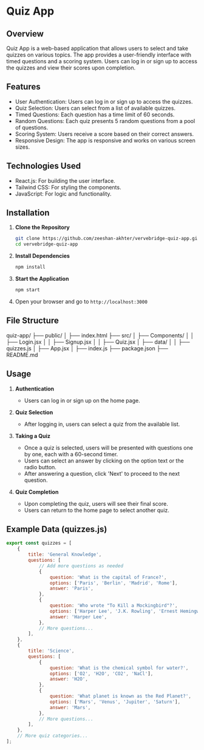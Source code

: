 # Quiz App

## Overview

Quiz App is a web-based application that allows users to select and take quizzes on various topics. The app provides a user-friendly interface with timed questions and a scoring system. Users can log in or sign up to access the quizzes and view their scores upon completion.

## Features

- User Authentication: Users can log in or sign up to access the quizzes.
- Quiz Selection: Users can select from a list of available quizzes.
- Timed Questions: Each question has a time limit of 60 seconds.
- Random Questions: Each quiz presents 5 random questions from a pool of questions.
- Scoring System: Users receive a score based on their correct answers.
- Responsive Design: The app is responsive and works on various screen sizes.

## Technologies Used

- React.js: For building the user interface.
- Tailwind CSS: For styling the components.
- JavaScript: For logic and functionality.

## Installation

1. **Clone the Repository**
    ```bash
    git clone https://github.com/zeeshan-akhter/vervebridge-quiz-app.git
    cd vervebridge-quiz-app
    ```

2. **Install Dependencies**
    ```bash
    npm install
    ```

3. **Start the Application**
    ```bash
    npm start
    ```

4. Open your browser and go to `http://localhost:3000`

## File Structure

quiz-app/
├── public/
│   ├── index.html
├── src/
│   ├── Components/
│   │   ├── Login.jsx
│   │   ├── Signup.jsx
│   │   ├── Quiz.jsx
│   ├── data/
│   │   ├── quizzes.js
│   ├── App.jsx
│   ├── index.js
├── package.json
├── README.md

## Usage

1. **Authentication**
   - Users can log in or sign up on the home page.

2. **Quiz Selection**
   - After logging in, users can select a quiz from the available list.

3. **Taking a Quiz**
   - Once a quiz is selected, users will be presented with questions one by one, each with a 60-second timer.
   - Users can select an answer by clicking on the option text or the radio button.
   - After answering a question, click 'Next' to proceed to the next question.

4. **Quiz Completion**
   - Upon completing the quiz, users will see their final score.
   - Users can return to the home page to select another quiz.

## Example Data (quizzes.js)

```javascript
export const quizzes = [
    {
        title: 'General Knowledge',
        questions: [
            // Add more questions as needed
            {
                question: 'What is the capital of France?',
                options: ['Paris', 'Berlin', 'Madrid', 'Rome'],
                answer: 'Paris',
            },
            {
                question: 'Who wrote "To Kill a Mockingbird"?',
                options: ['Harper Lee', 'J.K. Rowling', 'Ernest Hemingway', 'Mark Twain'],
                answer: 'Harper Lee',
            },
            // More questions...
        ],
    },
    {
        title: 'Science',
        questions: [
            {
                question: 'What is the chemical symbol for water?',
                options: ['O2', 'H2O', 'CO2', 'NaCl'],
                answer: 'H2O',
            },
            {
                question: 'What planet is known as the Red Planet?',
                options: ['Mars', 'Venus', 'Jupiter', 'Saturn'],
                answer: 'Mars',
            },
            // More questions...
        ],
    },
    // More quiz categories...
];

